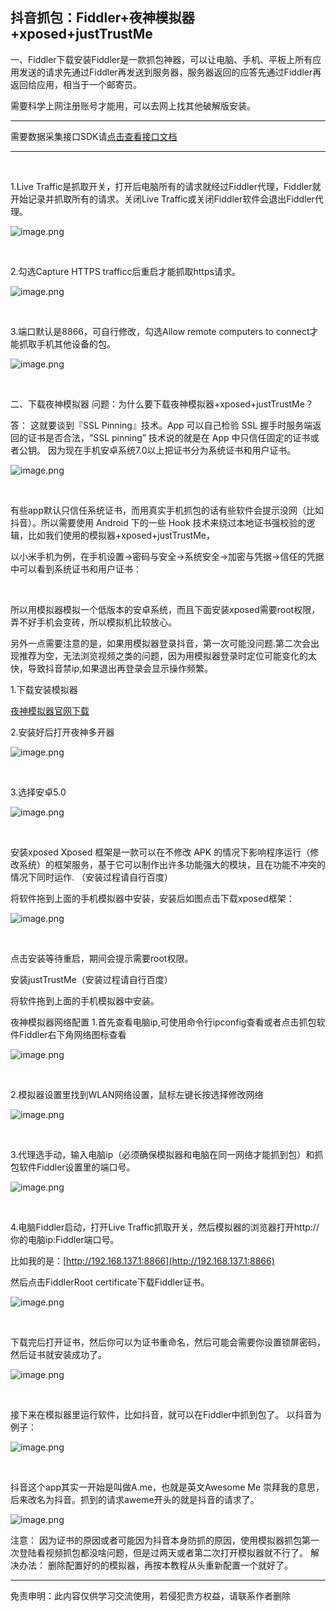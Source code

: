 ## 抖音抓包：Fiddler+夜神模拟器+xposed+justTrustMe

一、Fiddler下载安装Fiddler是一款抓包神器，可以让电脑、手机、平板上所有应用发送的请求先通过Fiddler再发送到服务器，服务器返回的应答先通过Fiddler再返回给应用，相当于一个邮寄员。


需要科学上网注册账号才能用，可以去网上找其他破解版安装。
​


---



需要数据采集接口SDK请[点击查看接口文档](https://docs.qq.com/doc/DU3RKUFVFdVhQbXlR)

---

​

1.Live Traffic是抓取开关，打开后电脑所有的请求就经过Fiddler代理，Fiddler就开始记录并抓取所有的请求。关闭Live Traffic或关闭Fiddler软件会退出Fiddler代理。
​



 
![image.png](https://cdn.nlark.com/yuque/0/2021/png/97322/1628553927123-22e17516-b6fb-4087-9090-5aca6137fe5c.png#clientId=u6c97f90f-91ba-4&from=paste&height=321&id=ufb9ce517&name=image.png&originHeight=642&originWidth=1832&originalType=binary&ratio=1&size=73865&status=done&style=none&taskId=u840955ac-d548-49d6-bc84-18e46493a8e&width=916)

 
​


2.勾选Capture HTTPS trafficc后重启才能抓取https请求。
​



 
![image.png](https://cdn.nlark.com/yuque/0/2021/png/97322/1628553943345-157e00dd-109a-4be3-a83f-0e477fe34340.png#clientId=u6c97f90f-91ba-4&from=paste&height=223&id=ua96ae826&name=image.png&originHeight=446&originWidth=737&originalType=binary&ratio=1&size=28100&status=done&style=none&taskId=ua2acc095-1869-40a3-9144-60cf81c2b44&width=368.5)

 
​


3.端口默认是8866，可自行修改，勾选Allow remote computers to connect才能抓取手机其他设备的包。
​



 
![image.png](https://cdn.nlark.com/yuque/0/2021/png/97322/1628553973887-0c24b840-f872-4fda-aad5-e8cb495dd390.png#clientId=u6c97f90f-91ba-4&from=paste&height=557&id=udaad19fd&name=image.png&originHeight=1114&originWidth=1566&originalType=binary&ratio=1&size=186122&status=done&style=none&taskId=u7337e10b-ddaf-4089-aa8e-25be6eca80d&width=783)

 
​


二、下载夜神模拟器
问题：为什么要下载夜神模拟器+xposed+justTrustMe？
​

答： 这就要谈到『SSL Pinning』技术。App 可以自己检验 SSL 握手时服务端返回的证书是否合法，“SSL pinning” 技术说的就是在 App 中只信任固定的证书或者公钥。 因为现在手机安卓系统7.0以上把证书分为系统证书和用户证书。
​



 
![image.png](https://cdn.nlark.com/yuque/0/2021/png/97322/1628554001926-62c2c91b-c1d2-4f4b-91e2-6d8995929781.png#clientId=u6c97f90f-91ba-4&from=paste&height=405&id=u83fa5498&name=image.png&originHeight=810&originWidth=385&originalType=binary&ratio=1&size=62983&status=done&style=none&taskId=ub9f27855-fd69-4ec9-b4f9-b80118c3914&width=192.5)

 
​


有些app默认只信任系统证书，而用真实手机抓包的话有些软件会提示没网（比如抖音）。所以需要使用 Android 下的一些 Hook 技术来绕过本地证书强校验的逻辑，比如我们使用的模拟器+xposed+justTrustMe，
​

以小米手机为例，在手机设置->密码与安全->系统安全->加密与凭据->信任的凭据中可以看到系统证书和用户证书：
​

​

所以用模拟器模拟一个低版本的安卓系统，而且下面安装xposed需要root权限，弄不好手机会变砖，所以模拟机比较放心。
​

另外一点需要注意的是，如果用模拟器登录抖音，第一次可能没问题.第二次会出现推荐为空，无法浏览视频之类的问题，因为用模拟器登录时定位可能变化的太快，导致抖音禁ip,如果退出再登录会显示操作频繁。
​

1.下载安装模拟器
​

[夜神模拟器官网下载](https://www.yeshen.com/)
​

2.安装好后打开夜神多开器
​



 
![image.png](https://cdn.nlark.com/yuque/0/2021/png/97322/1628554035780-1b912e79-49c7-4f29-95ff-4d12ed118a1f.png#clientId=u6c97f90f-91ba-4&from=paste&height=264&id=u7b69ee54&name=image.png&originHeight=527&originWidth=793&originalType=binary&ratio=1&size=33072&status=done&style=none&taskId=u8211309b-ad42-4651-9533-e4689c3cd11&width=396.5)

 
​


3.选择安卓5.0
​



 
![image.png](https://cdn.nlark.com/yuque/0/2021/png/97322/1628554065574-17359b21-acdc-4ff9-9598-db7c58a6230b.png#clientId=u6c97f90f-91ba-4&from=paste&height=258&id=ua1a71ba0&name=image.png&originHeight=515&originWidth=785&originalType=binary&ratio=1&size=36298&status=done&style=none&taskId=uf142610b-5cf8-4762-90e3-2b87bf512b7&width=392.5)

 
​


安装xposed
Xposed 框架是一款可以在不修改 APK 的情况下影响程序运行（修改系统）的框架服务，基于它可以制作出许多功能强大的模块，且在功能不冲突的情况下同时运作.
（安装过程请自行百度）
​


将软件拖到上面的手机模拟器中安装，安装后如图点击下载xposed框架：

 
![image.png](https://cdn.nlark.com/yuque/0/2021/png/97322/1628554088449-33fc5e81-625b-4d8f-b9ab-ada35b08039b.png#clientId=u6c97f90f-91ba-4&from=paste&height=394&id=ue1328cff&name=image.png&originHeight=787&originWidth=1386&originalType=binary&ratio=1&size=101567&status=done&style=none&taskId=u5c193161-8a46-4c6d-bf38-3d30ef60139&width=693)

 
​


点击安装等待重启，期间会提示需要root权限。
​

安装justTrustMe（安装过程请自行百度）
​

将软件拖到上面的手机模拟器中安装。
​

夜神模拟器网络配置
1.首先查看电脑ip,可使用命令行ipconfig查看或者点击抓包软件Fiddler右下角网络图标查看
​



 
![image.png](https://cdn.nlark.com/yuque/0/2021/png/97322/1628554144031-a73949c6-3884-468d-8462-bae6aa0ec76e.png#clientId=u6c97f90f-91ba-4&from=paste&height=346&id=uc1cc41a1&name=image.png&originHeight=692&originWidth=1151&originalType=binary&ratio=1&size=29874&status=done&style=none&taskId=u34b90627-8d13-4467-b644-4c460e8d7ef&width=575.5)

 
​


2.模拟器设置里找到WLAN网络设置，鼠标左键长按选择修改网络
​



 
![image.png](https://cdn.nlark.com/yuque/0/2021/png/97322/1628554159796-d36008d8-166a-488f-911c-2eeec648e899.png#clientId=u6c97f90f-91ba-4&from=paste&height=400&id=ue36f9718&name=image.png&originHeight=800&originWidth=1410&originalType=binary&ratio=1&size=54135&status=done&style=none&taskId=u9105a511-15a2-406c-a48e-c95ad9affba&width=705)

 
​


3.代理选手动，输入电脑ip（必须确保模拟器和电脑在同一网络才能抓到包）和抓包软件Fiddler设置里的端口号。
​



 
![image.png](https://cdn.nlark.com/yuque/0/2021/png/97322/1628554173892-73e86d47-c97f-4163-a5e4-9d83d17e31a8.png#clientId=u6c97f90f-91ba-4&from=paste&height=373&id=ub304b0c8&name=image.png&originHeight=746&originWidth=959&originalType=binary&ratio=1&size=56200&status=done&style=none&taskId=u2635cbae-359f-49ef-95fa-d1d77ab3953&width=479.5)

 
​


4.电脑Fiddler启动，打开Live Traffic抓取开关，然后模拟器的浏览器打开http://你的电脑ip:Fiddler端口号。
​

比如我的是：[http://192.168.137.1:8866](http://192.168.137.1:8866)
​

然后点击FiddlerRoot certificate下载Fiddler证书。
​



 
![image.png](https://cdn.nlark.com/yuque/0/2021/png/97322/1628554189478-77c97206-30dd-4c63-a5f0-39e4ed1e5f3f.png#clientId=u6c97f90f-91ba-4&from=paste&height=431&id=u9a81b413&name=image.png&originHeight=861&originWidth=1306&originalType=binary&ratio=1&size=118413&status=done&style=none&taskId=u6a18096f-373e-404c-9ef4-68a7f39be85&width=653)

 
​


下载完后打开证书，然后你可以为证书重命名，然后可能会需要你设置锁屏密码，然后证书就安装成功了。
​



 
![image.png](https://cdn.nlark.com/yuque/0/2021/png/97322/1628554205353-af890b8d-b4d4-46d3-816c-47e7a2eddc35.png#clientId=u6c97f90f-91ba-4&from=paste&height=321&id=u8b4ee72b&name=image.png&originHeight=641&originWidth=978&originalType=binary&ratio=1&size=42478&status=done&style=none&taskId=u747f0649-6abc-43f1-bf37-afcb644fea5&width=489)

 
​


接下来在模拟器里运行软件，比如抖音，就可以在Fiddler中抓到包了。
以抖音为例子：
​



 
![image.png](https://cdn.nlark.com/yuque/0/2021/png/97322/1628554222565-06dcd808-0008-4039-a2ce-41a2d8d49ab3.png#clientId=u6c97f90f-91ba-4&from=paste&height=296&id=u892f7eb9&name=image.png&originHeight=591&originWidth=350&originalType=binary&ratio=1&size=436570&status=done&style=none&taskId=ueca4fab7-ac0b-4d45-8f0c-de424d27d1e&width=175)

 
​



抖音这个app其实一开始是叫做A.me，也就是英文Awesome Me 崇拜我的意思，后来改名为抖音。抓到的请求aweme开头的就是抖音的请求了。

 
![image.png](https://cdn.nlark.com/yuque/0/2021/png/97322/1628554239190-5a6d5d27-ee9d-45cb-a108-ec2a8ec657ca.png#clientId=u6c97f90f-91ba-4&from=paste&height=472&id=u1ea322f3&name=image.png&originHeight=944&originWidth=1691&originalType=binary&ratio=1&size=289428&status=done&style=none&taskId=u99a2c052-efa8-4a45-be93-fed7d3573cc&width=845.5)

 



注意：
因为证书的原因或者可能因为抖音本身防抓的原因，使用模拟器抓包第一次登陆看视频抓包都没啥问题，但是过两天或者第二次打开模拟器就不行了。
解决办法：
删除配置好的的模拟器，再按本教程从头重新配置一个就好了。


[
](https://blog.csdn.net/qq_33697094/article/details/111596004)

___________________ 

免责申明：此内容仅供学习交流使用，若侵犯贵方权益，请联系作者删除 
